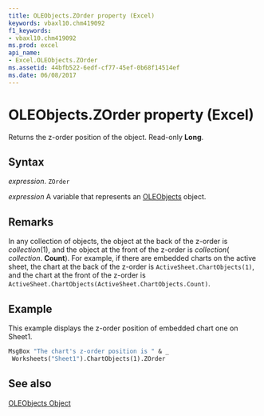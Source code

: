 ```yaml
---
title: OLEObjects.ZOrder property (Excel)
keywords: vbaxl10.chm419092
f1_keywords:
- vbaxl10.chm419092
ms.prod: excel
api_name:
- Excel.OLEObjects.ZOrder
ms.assetid: 44bfb522-6edf-cf77-45ef-0b68f14514ef
ms.date: 06/08/2017
---
```



# OLEObjects.ZOrder property (Excel)

Returns the z-order position of the object. Read-only  **Long**.


## Syntax

_expression_. `ZOrder`

_expression_ A variable that represents an [OLEObjects](Excel.OLEObjects.md) object.


## Remarks

In any collection of objects, the object at the back of the z-order is  _collection_(1), and the object at the front of the z-order is  _collection_( _collection_. **Count**). For example, if there are embedded charts on the active sheet, the chart at the back of the z-order is `ActiveSheet.ChartObjects(1)`, and the chart at the front of the z-order is  `ActiveSheet.ChartObjects(ActiveSheet.ChartObjects.Count)`.


## Example

This example displays the z-order position of embedded chart one on Sheet1.


```vb
MsgBox "The chart's z-order position is " & _ 
 Worksheets("Sheet1").ChartObjects(1).ZOrder
```


## See also


[OLEObjects Object](Excel.OLEObjects.md)

